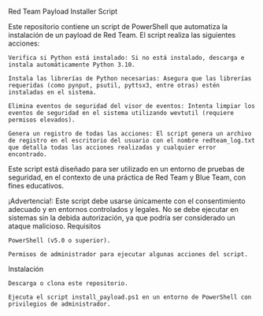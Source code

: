 Red Team Payload Installer Script

Este repositorio contiene un script de PowerShell que automatiza la instalación de un payload de Red Team. El script realiza las siguientes acciones:

    Verifica si Python está instalado: Si no está instalado, descarga e instala automáticamente Python 3.10.

    Instala las librerías de Python necesarias: Asegura que las librerías requeridas (como pynput, psutil, pyttsx3, entre otras) estén instaladas en el sistema.

    Elimina eventos de seguridad del visor de eventos: Intenta limpiar los eventos de seguridad en el sistema utilizando wevtutil (requiere permisos elevados).

    Genera un registro de todas las acciones: El script genera un archivo de registro en el escritorio del usuario con el nombre redteam_log.txt que detalla todas las acciones realizadas y cualquier error encontrado.

Este script está diseñado para ser utilizado en un entorno de pruebas de seguridad, en el contexto de una práctica de Red Team y Blue Team, con fines educativos.

¡Advertencia!: Este script debe usarse únicamente con el consentimiento adecuado y en entornos controlados y legales. No se debe ejecutar en sistemas sin la debida autorización, ya que podría ser considerado un ataque malicioso.
Requisitos

    PowerShell (v5.0 o superior).

    Permisos de administrador para ejecutar algunas acciones del script.

Instalación

    Descarga o clona este repositorio.

    Ejecuta el script install_payload.ps1 en un entorno de PowerShell con privilegios de administrador.
